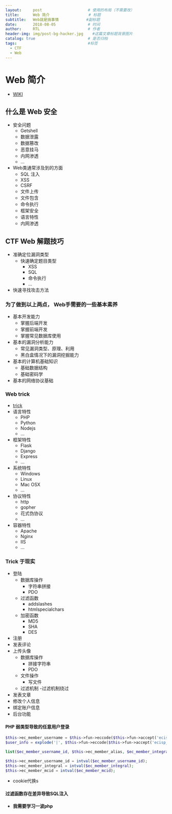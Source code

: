 ```yaml
---
layout:     post                    # 使用的布局（不需要改）
title:      Web 简介                 # 标题 
subtitle:   Web就是搞事情            #副标题
date:       2018-08-05              # 时间
author:     RTL                     # 作者
header-img: img/post-bg-hacker.jpg    #这篇文章标题背景图片
catalog: true                       # 是否归档
tags:                               #标签
  - CTF
  - Web
---
```


# Web 简介

- [WIKI](https://ctf-wiki.github.io/ctf-wiki/web/introduction/)

## 什么是 Web 安全

- 安全问题
  - Getshell
  - 数据泄露
  - 数据篡改
  - 恶意挂马
  - 内网渗透
  - ...
- Web类通常涉及到的方面
  - SQL 注入
  - XSS
  - CSRF
  - 文件上传
  - 文件包含
  - 命令执行
  - 框架安全
  - 语言特性
  - 内网渗透

## CTF Web 解题技巧

- 准确定位漏洞类型
  - 快速确定题目类型
    - XSS
    - SQL
    - 命令执行
    - ...
- 快速寻找攻击方法

### 为了做到以上两点， Web手需要的一些基本素养

- 基本开发能力
  - 掌握后端开发
  - 掌握前端开发
  - 掌握常见数据库使用
- 基本的漏洞分析能力
  - 常见漏洞类型、原理、利用
  - 黑白盒情况下的漏洞挖掘能力
- 基本的计算机基础知识
  - 基础数据结构
  - 基础密码学
- 基本的网络协议基础

### Web trick

- [trick](https://tricking.io)
- 语言特性
  - PHP
  - Python
  - Nodejs
  - ...
- 框架特性
  - Flask
  - Django
  - Express
  - ...
- 系统特性
  - Windows
  - Linux
  - Mac OSX
  - ...
- 协议特性
  - http
  - gopher
  - 花式伪协议
  - ...
- 容器特性
  - Apache
  - Nginx
  - IIS
  - ...

### Trick 于现实

- 登陆
  - 数据库操作
    - 字符串拼接
    - PDO
  - 过滤函数
    - addslashes
    - htmlspecialchars
  - 加密函数
    - MD5
    - SHA
    - DES
- 注册
- 发表评论
- 上传头像
  - 数据库操作
    - 拼接字符串
    - PDO
  - 文件操作
    - 写文件
  - 过滤机制
    -过滤机制绕过
- 发表文章
- 修改个人信息
- 绑定账户信息
- 后台功能

#### PHP 弱类型导致的任意用户登录

```php
$this->ec_member_username = $this->fun->eccode($this->fun->accept('ecisp_member_username', 'C'), 'DECODE', db_pscode);
$user_info = explode('|', $this->fun->eccode($this->fun->accept('ecisp_member_info', 'C'), 'DECODE', db_pscode));

list($ec_member_username_id, $this->ec_member_alias, $ec_member_integral, $ec_member_mcid, $this->ec_member_email, $this->ec_member_lastip, $this->ec_member_ipadd, $this->ec_member_useragent, $this->ec_member_adminclassurl) = $user_info;

$this->ec_member_username_id = intval($ec_member_username_id);
$this->ec_member_integral = intval($ec_member_integral);
$this->ec_member_mcid = intval($ec_member_mcid);
```

- cookie代换s

#### 过滤函数存在差异导致SQL注入

- **我需要学习一波php**